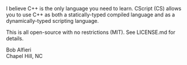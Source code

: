 <p>
I believe C++ is the only language you need to learn.  
CScript (CS) allows you to use C++ as both a statically-typed compiled language
and as a dynamically-typed scripting language. 
</p>

<p>
This is all open-source with no restrictions (MIT).  See LICENSE.md for details.
</p>

<p>
Bob Alfieri<br>
Chapel Hill, NC
</p>
